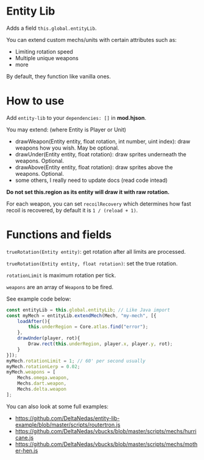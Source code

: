 # Entity Lib

Adds a field `this.global.entityLib`.

You can extend custom mechs/units with certain attributes such as:
* Limiting rotation speed
* Multiple unique weapons
* more

By default, they function like vanilla ones.

# How to use

Add `entity-lib` to your `dependencies: []` in **mod.hjson**.

You may extend: (where Entity is Player or Unit)

* drawWeapon(Entity entity, float rotation, int number, uint index): draw weapons how you wish. May be optional.
* drawUnder(Entity entity, float rotation): draw sprites underneath the weapons. Optional.
* drawAbove(Entity entity, float rotation): draw sprites above the weapons. Optional.
* some others, I really need to update docs (read code intead)

__**Do not set this.region as its entity will draw it with raw rotation.**__

For each weapon, you can set `recoilRecovery` which determines how fast recoil is recovered, by default it is `1 / (reload + 1)`.


# Functions and fields

`trueRotation(Entity entity)`: get rotation after all limits are processed.

`trueRotation(Entity entity, float rotation)`: set the true rotation.

`rotationLimit` is maximum rotation per tick.

`weapons` are an array of `Weapon`s to be fired.

See example code below:
```js
const entityLib = this.global.entityLib; // Like Java import
const myMech = entityLib.extendMech(Mech, "my-mech", [{
	loadAfter(){
		this.underRegion = Core.atlas.find("error");
	},
	drawUnder(player, rot){
		Draw.rect(this.underRegion, player.x, player.y, rot);
	}
}]);
myMech.rotationLimit = 1; // 60' per second usually
myMech.rotationLerp = 0.02;
myMech.weapons = [
	Mechs.omega.weapon,
	Mechs.dart.weapon,
	Mechs.delta.weapon
];
```

You can also look at some full examples:
* https://github.com/DeltaNedas/entity-lib-example/blob/master/scripts/routertron.js
* https://github.com/DeltaNedas/vbucks/blob/master/scripts/mechs/hurricane.js
* https://github.com/DeltaNedas/vbucks/blob/master/scripts/mechs/mother-hen.js